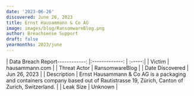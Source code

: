 ```yaml
---
date: '2023-06-26'
discovered: June 26, 2023
title: Ernst Hausammann & Co AG
image: images/blog/RansomwareBlog.png
author: Breachsense Support
draft: false
yearmonths: 2023/june
---
```


| Data Breach Report------------:     |:-------------:    | :-----:|
| Victim      | hausammann.com      | 
| Threat Actor      | RansomwareBlog      | 
| Date Discovered      | Jun 26, 2023      | 
| Description      | Ernst Hausammann & Co AG is a packaging and containers company based out of Rautistrasse 19, Zürich, Canton of Zurich, Switzerland.      | 
| Leak Size      | Unknown      | 

